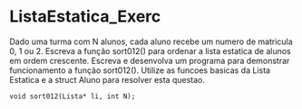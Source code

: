 # ListaEstatica_Exerc

Dado uma turma com N alunos, cada aluno recebe um numero de matricula 0, 1 ou 2.
Escreva a função sort012() para ordenar a lista estatica de alunos em ordem crescente. 
Escreva  e desenvolva um programa para demonstrar funcionamento a função sort012(). 
Utilize as funcoes basicas da Lista Estatica e a struct Aluno  para resolver esta questao.

	void sort012(Lista* li, int N);
